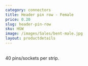 ```yaml
---
category: connectors
title: Header pin row - Female
price: 0.20
slug: header-pin-row
sku: HGW
image: /images/Sales/bent-male.jpg
layout: productdetails
---
```

<br>40 pins/sockets per strip.
